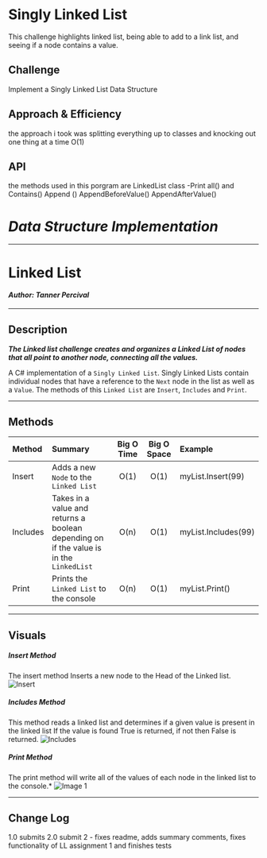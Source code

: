# Singly Linked List
This challenge highlights linked list, being able to add to a link list, and seeing if a node contains a value.

## Challenge
Implement a Singly Linked List Data Structure

## Approach & Efficiency
the approach i took was splitting everything up to classes and knocking out one thing at a time
O(1)
## API
the methods used in this porgram are 
LinkedList class -Print all() and Contains()
Append () AppendBeforeValue() AppendAfterValue()
# ***Data Structure Implementation***
------------------------------

# Linked List
#### *Author: Tanner Percival*

------------------------------

## Description
***The Linked list challenge creates and organizes a Linked List of nodes that all point to another node, connecting all the values.***

A C# implementation of a `Singly Linked List`. Singly Linked Lists contain individual nodes that have a reference to the `Next` node in the list as well as a `Value`. The methods of this `Linked List` are `Insert`, `Includes` and `Print`.

------------------------------

## Methods

| Method | Summary | Big O Time | Big O Space | Example | 
| :----------- | :----------- | :-------------: | :-------------: | :----------- |
| Insert | Adds a new `Node` to the `Linked List` | O(1) | O(1) | myList.Insert(99) |
| Includes | Takes in a value and returns a boolean depending on if the value is in the `LinkedList` | O(n) | O(1) | myList.Includes(99) |
| Print | Prints the `Linked List` to the console | O(n) | O(1) | myList.Print() |


------------------------------

## Visuals


##### Insert Method
The insert method Inserts a new node to the Head of the Linked list.
![Insert](/assets/insert.JPG)
##### Includes Method

This method reads a linked list and determines if a given value is present in the linked list
If the value is found True is returned, if not then False is returned.
![Includes](/assets/contains.JPG)
##### Print Method

The print method will write all of the values of each node in the linked list to the console.*
![Image 1](/assets/print)

------------------------------

## Change Log
1.0 submits
2.0 submit 2  - fixes readme, adds summary comments, fixes functionality of LL assignment 1 and finishes tests
